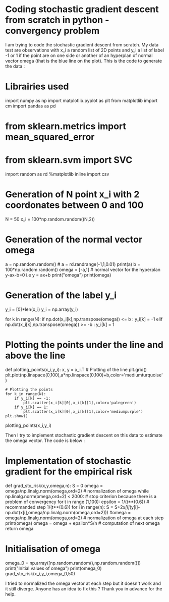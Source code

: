 
# Coding stochastic gradient descent from scratch in python - convergency problem

I am trying to code the stochastic gradient descent from scratch. My data test are observations with x_i a random list of 2D points and y_i a list of label -1 or 1 if the point are on one side or another of an hyperplan of normal vector omega (that is the blue line on the plot). This is the code to generate the data :
# Librairies used
import numpy as np 
import matplotlib.pyplot as plt
from matplotlib import cm
import pandas as pd
# from sklearn.metrics import mean_squared_error
# from sklearn.svm import SVC
import random as rd
%matplotlib inline
import csv 

# Generation of N point x_i with 2 coordonates between 0 and 100
N = 50
x_i = 100*np.random.random((N,2))

# Generation of the normal vector omega 
a = np.random.random() # a = rd.randrange(-1,1,0.01)
print(a)
b = 100*np.random.random() 
omega = [-a,1] # normal vector for the hyperplan y-ax-b=0 i.e y = ax+b
print("omega")
print(omega)

# Generation of the label y_i
y_i = [0]*len(x_i)
y_i = np.array(y_i)

for k in range(N):
    if np.dot(x_i[k],np.transpose(omega)) <= b :
        y_i[k] = -1
    elif np.dot(x_i[k],np.transpose(omega)) >= -b :
        y_i[k] = 1

# Plotting the points under the line and above the line
def plotting_points(x_i,y_i):
    x, y = x_i.T
    # Plotting of the line
    plt.grid()
    plt.plot(np.linspace(0,100),a*np.linspace(0,100)+b,color='mediumturquoise')
    
    # Plotting the points
    for k in range(N):
        if y_i[k] == -1:
            plt.scatter(x_i[k][0],x_i[k][1],color='palegreen')
        if y_i[k] == 1:
            plt.scatter(x_i[k][0],x_i[k][1],color='mediumpurple')
    plt.show()

plotting_points(x_i,y_i)

Then I try to implement stochastic gradient descent on this data to estimate the omega vector. The code is below :
# Implementation of stochastic gradient for the empirical risk 
def grad_sto_risk(x,y,omega,n):
    S = 0
    omega = omega/np.linalg.norm(omega,ord=2) # normalization of omega
    while np.linalg.norm(omega,ord=2) < 2000: # stop criterion because there is a problem of convergency
        for t in range (1,100):
            epsilon = 1/(t**(0.6)) # recommanded step 1/(t**(0.6))
            for i in range(n):
                S = S+2*x[i]*(y[i]-np.dot(x[i],omega/np.linalg.norm(omega,ord=2)))
            #omega = omega/np.linalg.norm(omega,ord=2) # normalization of omega at each step
            print(omega)
            omega = omega + epsilon*S/n # computation of next omega
    return omega 

# Initialisation of omega
omega_0 = np.array([np.random.random(),np.random.random()])
print("Initial values of omega")
print(omega_0)
grad_sto_risk(x_i,y_i,omega_0,50)

I tried to normalized the omega vector at each step but it doesn't work and it still diverge. Anyone has an idea to fix this ?
Thank you in advance for the help.

        